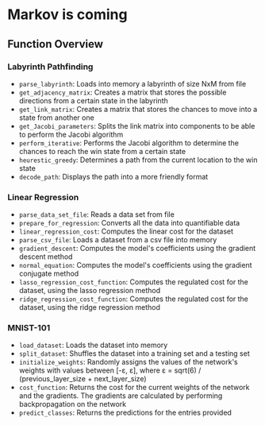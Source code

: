# Markov is coming

## Function Overview

### Labyrinth Pathfinding
- `parse_labyrinth`: Loads into memory a labyrinth of size NxM from file
- `get_adjacency_matrix`: Creates a matrix that stores the possible directions from a certain state in the labyrinth
- `get_link_matrix`: Creates a matrix that stores the chances to move into a state from another one
- `get_Jacobi_parameters`: Splits the link matrix into components to be able to perform the Jacobi algorithm
- `perform_iterative`: Performs the Jacobi algorithm to determine the chances to reach the win state from a certain state
- `heurestic_greedy`: Determines a path from the current location to the win state
- `decode_path`: Displays the path into a more friendly format

### Linear Regression
- `parse_data_set_file`: Reads a data set from file
- `prepare_for_regression`: Converts all the data into quantifiable data
- `linear_regression_cost`: Computes the linear cost for the dataset
- `parse_csv_file`: Loads a dataset from a csv file into memory
- `gradient_descent`: Computes the model's coefficients using the gradient descent method
- `normal_equation`: Computes the model's coefficients using the gradient conjugate method
- `lasso_regression_cost_function`: Computes the regulated cost for the dataset, using the lasso regression method
- `ridge_regression_cost_function`: Computes the regulated cost for the dataset, using the ridge regression method

### MNIST-101
- `load_dataset`: Loads the dataset into memory
- `split_dataset`: Shuffles the dataset into a training set and a testing set
- `initialize_weights`: Randomly assigns the values of the network's weights with values between [-ε, ε], where ε = sqrt(6) / (previous_layer_size + next_layer_size)
- `cost_function`: Returns the cost for the current weights of the network and the gradients. The gradients are calculated by performing backpropagation on the network
- `predict_classes`: Returns the predictions for the entries provided
